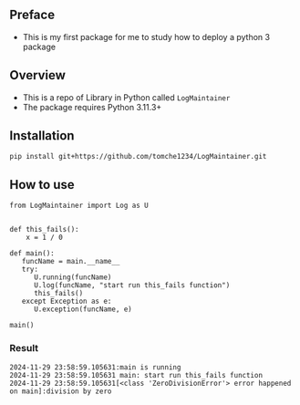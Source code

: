 ## Preface
- This is my first package for me to study how to deploy a python 3 package

## Overview
- This is a repo of Library in Python called `LogMaintainer`
- The package requires Python 3.11.3+

## Installation
```
pip install git+https://github.com/tomche1234/LogMaintainer.git
```

## How to use
```
from LogMaintainer import Log as U


def this_fails():
    x = 1 / 0
    
def main():
   funcName = main.__name__
   try:
      U.running(funcName)
      U.log(funcName, "start run this_fails function")
      this_fails()
   except Exception as e:
      U.exception(funcName, e)

main()
```
### Result
```
2024-11-29 23:58:59.105631:main is running
2024-11-29 23:58:59.105631 main: start run this_fails function
2024-11-29 23:58:59.105631[<class 'ZeroDivisionError'> error happened on main]:division by zero
```